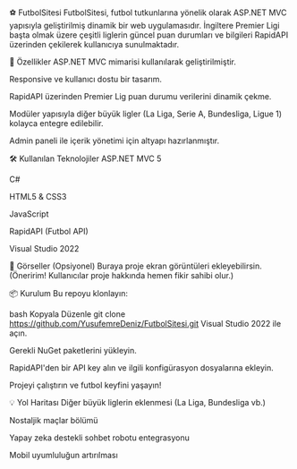 ⚽ FutbolSitesi
FutbolSitesi, futbol tutkunlarına yönelik olarak ASP.NET MVC yapısıyla geliştirilmiş dinamik bir web uygulamasıdır. İngiltere Premier Ligi başta olmak üzere çeşitli liglerin güncel puan durumları ve bilgileri RapidAPI üzerinden çekilerek kullanıcıya sunulmaktadır.

🚀 Özellikler
ASP.NET MVC mimarisi kullanılarak geliştirilmiştir.

Responsive ve kullanıcı dostu bir tasarım.

RapidAPI üzerinden Premier Lig puan durumu verilerini dinamik çekme.

Modüler yapısıyla diğer büyük ligler (La Liga, Serie A, Bundesliga, Ligue 1) kolayca entegre edilebilir.

Admin paneli ile içerik yönetimi için altyapı hazırlanmıştır.

🛠️ Kullanılan Teknolojiler
ASP.NET MVC 5

C#

HTML5 & CSS3

JavaScript

RapidAPI (Futbol API)

Visual Studio 2022

📸 Görseller (Opsiyonel)
Buraya proje ekran görüntüleri ekleyebilirsin. (Öneririm! Kullanıcılar proje hakkında hemen fikir sahibi olur.)

📦 Kurulum
Bu repoyu klonlayın:

bash
Kopyala
Düzenle
git clone https://github.com/YusufemreDeniz/FutbolSitesi.git
Visual Studio 2022 ile açın.

Gerekli NuGet paketlerini yükleyin.

RapidAPI'den bir API key alın ve ilgili konfigürasyon dosyalarına ekleyin.

Projeyi çalıştırın ve futbol keyfini yaşayın!

💡 Yol Haritası
 Diğer büyük liglerin eklenmesi (La Liga, Bundesliga vb.)

 Nostaljik maçlar bölümü

 Yapay zeka destekli sohbet robotu entegrasyonu

 Mobil uyumluluğun artırılması
